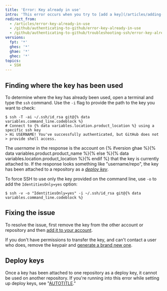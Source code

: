 ```yaml
---
title: 'Error: Key already in use'
intro: 'This error occurs when you try to [add a key](/articles/adding-a-new-ssh-key-to-your-github-account) that''s already been added to another account or repository.'
redirect_from:
  - /articles/error-key-already-in-use
  - /github/authenticating-to-github/error-key-already-in-use
  - /github/authenticating-to-github/troubleshooting-ssh/error-key-already-in-use
versions:
  fpt: '*'
  ghes: '*'
  ghae: '*'
  ghec: '*'
topics:
  - SSH
---
```

## Finding where the key has been used

To determine where the key has already been used, open a terminal and type the `ssh` command. Use the `-i` flag to provide the path to the key you want to check:

```shell
$ ssh -T -ai ~/.ssh/id_rsa git@{% data variables.command_line.codeblock %}
# Connect to {% data variables.location.product_location %} using a specific ssh key
> Hi USERNAME! You've successfully authenticated, but GitHub does not
> provide shell access.
```

The _username_ in the response is the account on {% ifversion ghae %}{% data variables.product.product_name %}{% else %}{% data variables.location.product_location %}{% endif %} that the key is currently attached to. If the response looks something like "username/repo", the key has been attached to a repository as a [_deploy key_](/authentication/connecting-to-github-with-ssh/managing-deploy-keys#deploy-keys).

To force SSH to use only the key provided on the command line, use `-o` to add the `IdentitiesOnly=yes` option:

```shell
$ ssh -v -o "IdentitiesOnly=yes" -i ~/.ssh/id_rsa git@{% data variables.command_line.codeblock %}
```

## Fixing the issue

To resolve the issue, first remove the key from the other account or repository and then [add it to your account](/authentication/connecting-to-github-with-ssh/adding-a-new-ssh-key-to-your-github-account).

If you don't have permissions to transfer the key, and can't contact a user who does, remove the keypair and [generate a brand new one](/authentication/connecting-to-github-with-ssh/generating-a-new-ssh-key-and-adding-it-to-the-ssh-agent).

## Deploy keys

Once a key has been attached to one repository as a deploy key, it cannot be used on another repository.  If you're running into this error while setting up deploy keys, see "[AUTOTITLE](/authentication/connecting-to-github-with-ssh/managing-deploy-keys)."
